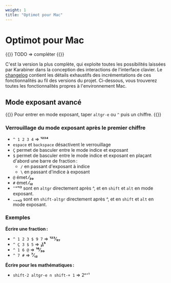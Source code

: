 ```yaml
---
weight: 1
title: "Optimot pour Mac"
---
```


# Optimot pour Mac

{{<hint danger>}}
TODO ⇒ compléter
{{</hint>}}

C'est la version la plus complète, qui exploite toutes les possibilités laissées par Karabiner dans la conception des interactions de l'interface clavier.
Le [changelog](../../../change_log.md) contient les détails exhaustifs des incrémentations de ces fonctionnalités au fil des versions du projet.
Ci-dessous, vous trouverez toutes les fonctionnalités propres à l'environnement Mac.

## Mode exposant avancé

{{<hint info>}}
Pour entrer en mode exposant, taper `altgr-e` ou `^` puis un chiffre.
{{</hint>}}

### Verrouillage du mode exposant après le premier chiffre

- `^ 1 2 3 4` ⇒ **¹²³⁴**
- `espace` et `backspace` désactivent le verrouillage
- `Ç` permet de basculer entre le mode indice et exposant
- `$` permet de basculer entre le mode indice et exposant en plaçant d'abord une barre de fraction :
  - `/` en passant d'exposant à indice
  - `\` en passant d'indice à exposant
- `@` émet **⁄₂₀**
- `#` émet **⁄₁₂**
- **⁻⁺⁼⁽⁾** sont en `altgr` directement après ^, et en `shift` et `alt` en mode exposant.
- **₋₊₌₍₎** sont en `shift-altgr` directement après ^, et en `shift` et `alt` en mode exposant.

### Exemples

**Écrire une fraction :**

- `^ 1 2 3 $ 9 7` ⇒ **¹²³⁄₉₇**
- `^ Ç 3 $ 5` ⇒ **₃\⁵**
- `^ 1 6 @` ⇒ **¹⁶⁄₂₀**
- `^ 7 #` ⇒ **⁷⁄₁₂**

**Écrire pour les mathématiques :**

- `shift‑2 altgr‑e n shift-+ 1` ⇒ 2ⁿ⁺¹